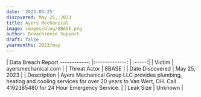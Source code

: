 ```yaml
---
date: '2023-05-25'
discovered: May 25, 2023
title: Ayers Mechanical
image: images/blog/8BASE.png
author: Breachsense Support
draft: false
yearmonths: 2023/may
---
```



| Data Breach Report
------------:     |:-------------:    | :-----:|
| Victim      | ayersmechanical.com      | 
| Threat Actor      | 8BASE      | 
| Date Discovered      | May 25, 2023      | 
| Description      | Ayers Mechanical Group LLC provides plumbing, heating and cooling services for over 20 years to Van Wert, OH. Call 4192385480 for 24 Hour Emergency Service.      | 
| Leak Size      | Unknown      | 

